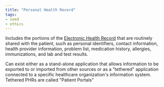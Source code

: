 ```yaml
---
title: "Personal Health Record"
tags:
- seed
- ethics
---
```


Includes the portions of the [Electronic Health Record](notes/Electronic%20Health%20Record.md) that are routinely shared with the patient, such as personal identifiers, contact information, health provider information, problem list, medication history, allergies, immunizations, and lab and test results.

Can exist either as a stand-alone application that allows information to be exported to or imported from other sources or as a "tethered" application connected to a specific healthcare organization's information system. Tethered PHRs are called "Patient Portals"